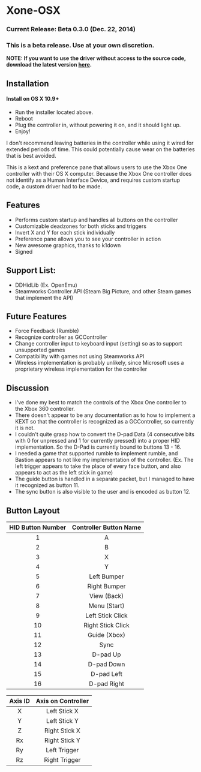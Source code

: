 Xone-OSX
========

### Current Release: Beta 0.3.0 (Dec. 22, 2014)

### This is a beta release. Use at your own discretion.

**NOTE: If you want to use the driver without access to the source code, download the latest version [here](https://mega.co.nz/#!L9pjTJoS!lEVnzYkjSjQo6KMDsGKw_wqSCA11Qv47Lj39-JNP8og).**

## Installation

#### Install on OS X 10.9+
 - Run the installer located above.
 - Reboot
 - Plug the controller in, without powering it on, and it should light up.
 - Enjoy!
 
I don't recommend leaving batteries in the controller while using it wired for extended periods of time. This could potentially cause wear on the batteries that is best avoided.

This is a kext and preference pane that allows users to use the Xbox One controller with their OS X computer. Because the Xbox One controller does not identify as a Human Interface Device, and requires custom startup code, a custom driver had to be made.

## Features
 - Performs custom startup and handles all buttons on the controller
 - Customizable deadzones for both sticks and triggers
 - Invert X and Y for each stick individually
 - Preference pane allows you to see your controller in action
 - New awesome graphics, thanks to k1down
 - Signed

## Support List:
 - DDHidLib (Ex. OpenEmu)
 - Steamworks Controller API (Steam Big Picture, and other Steam games that implement the API)

## Future Features
 - Force Feedback (Rumble)
 - Recognize controller as GCController
 - Change controller input to keyboard input (setting) so as to support unsupported games
 - Compatibility with games not using Steamworks API
 - Wireless implementation is probably unlikely, since Microsoft uses a proprietary wireless implementation for the controller

## Discussion
 - I've done my best to match the controls of the Xbox One controller to the Xbox 360 controller.
 - There doesn't appear to be any documentation as to how to implement a KEXT so that the controller is recognized as a GCController, so currently it is not.
 - I couldn't quite grasp how to convert the D-pad Data (4 consecutive bits with 0 for unpressed and 1 for currently pressed) into a proper HID implementation. So the D-Pad is currently bound to buttons 13 - 16.
 - I needed a game that supported rumble to implement rumble, and Bastion appears to not like my implementation of the controller. (Ex. The left trigger appears to take the place of every face button, and also appears to act as the left stick in game)
 - The guide button is handled in a separate packet, but I managed to have it recognized as button 11.
 - The sync button is also visible to the user and is encoded as button 12.


## Button Layout
| HID Button Number | Controller Button Name |
|:-----------------:|:----------------------:|
| 1                 | A                      |
| 2                 | B                      |
| 3                 | X                      |
| 4                 | Y                      |
| 5                 | Left Bumper            |
| 6                 | Right Bumper           |
| 7                 | View (Back)            |
| 8                 | Menu (Start)           |
| 9                 | Left Stick Click       |
| 10                | Right Stick Click      |
| 11                | Guide (Xbox)           |
| 12                | Sync                   |
| 13                | D-pad Up               |
| 14                | D-pad Down             |
| 15                | D-pad Left             |
| 16                | D-pad Right            |

| Axis ID           | Axis on Controller     |
|:-----------------:|:----------------------:|
| X                 | Left Stick X           |
| Y                 | Left Stick Y           |
| Z                 | Right Stick X          |
| Rx                | Right Stick Y          |
| Ry                | Left Trigger           |
| Rz                | Right Trigger          |


